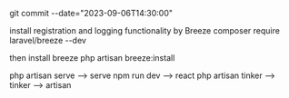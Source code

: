 git commit --date="2023-09-06T14:30:00"


install registration and logging functionality by Breeze
composer require laravel/breeze --dev

then install breeze
php artisan breeze:install


php artisan serve  --> serve
npm run dev        --> react
php artisan tinker --> tinker
                   --> artisan
